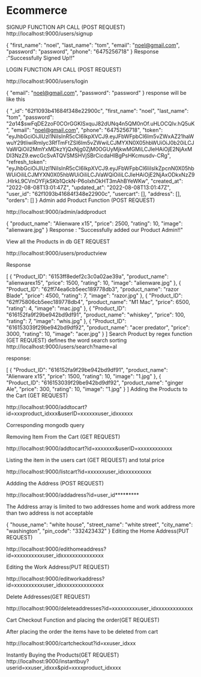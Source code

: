 # Ecommerce
SIGNUP FUNCTION API CALL (POST REQUEST)
http://localhost:9000/users/signup

{
  "first_name": "noel",
  "last_name": "tom",
  "email": "noel@gmail.com",
  "password": "password",
  "phone": "6475256718"
}
Response :"Successfully Signed Up!!"

LOGIN FUNCTION API CALL (POST REQUEST)

http://localhost:9000/users/login

{
  "email": "noel@gmail.com",
  "password": "password"
}
response will be like this

{
    "_id": "62f1093b41684f348e22900c",
    "first_name": "noel",
    "last_name": "tom",
    "password": "$2a$14$swFqDE2zoF0COrGGKlSxquJ82dUNq4n5QM0nOf.uHLOCQIv.hQ5uK",
    "email": "noel@gmail.com",
    "phone": "6475256718",
    "token": "eyJhbGciOiJIUzI1NiIsInR5cCI6IkpXVCJ9.eyJFbWFpbCI6Im5vZWxAZ21haWwuY29tIiwiRmlyc3RfTmFtZSI6Im5vZWwiLCJMYXN0X05hbWUiOiJ0b20iLCJVaWQiOiI2MmYxMDkzYjQxNjg0ZjM0OGUyMjkwMGMiLCJleHAiOjE2NjAxMDI3NzZ9.ewcGcSvATQVSMSHVjSBrCicdaHIBgPsHKcmusdv-CRg",
    "refresh_token": "eyJhbGciOiJIUzI1NiIsInR5cCI6IkpXVCJ9.eyJFbWFpbCI6IiIsIkZpcnN0X05hbWUiOiIiLCJMYXN0X05hbWUiOiIiLCJVaWQiOiIiLCJleHAiOjE2NjAxODkxNzZ9.HlrkL9CVnOYFjkSKb1QckN-P6oIxhOkHT3mAhBYeWKw",
    "created_at": "2022-08-08T13:01:47Z",
    "updated_at": "2022-08-08T13:01:47Z",
    "user_id": "62f1093b41684f348e22900c",
    "usercart": [],
    "address": [],
    "orders": []
}
Admin add Product Function (POST REQUEST)

http://localhost:9000/admin/addproduct

{
  "product_name": "Alienware x15",
  "price": 2500,
  "rating": 10,
  "image": "alienware.jpg"
}
Response : "Successfully added our Product Admin!!"

View all the Products in db GET REQUEST

http://localhost:9000/users/productview

Response

[
  {
    "Product_ID": "6153ff8edef2c3c0a02ae39a",
    "product_name": "alienwarex15",
    "price": 1500,
    "rating": 10,
    "image": "alienware.jpg"
  },
  {
    "Product_ID": "62ff74ea6cb5eec189778db3",
    "product_name": "razor Blade",
    "price": 4500,
    "rating": 7,
    "image": "razor.jpg"
  },
  {
    "Product_ID": "62ff75806cb5eec189778db4",
    "product_name": "M1 Mac",
    "price": 6500,
    "rating": 4,
    "image": "mac.jpg"
  },
  {
    "Product_ID": "616152fa9f29be942bd9df91",
    "product_name": "whiskey",
    "price": 100,
    "rating": 7,
    "image": "whis.jpg"
  },
  {
    "Product_ID": "616153039f29be942bd9df92",
    "product_name": "acer predator",
    "price": 3000,
    "rating": 10,
    "image": "acer.jpg"
  }
]
Search Product by regex function (GET REQUEST)
defines the word search sorting http://localhost:9000/users/search?name=al

response:

[
  {
    "Product_ID": "616152fa9f29be942bd9df91",
    "product_name": "Alienware x15",
    "price": 1500,
    "rating": 10,
    "image": "1.jpg"
  },
  {
    "Product_ID": "616153039f29be942bd9df92",
    "product_name": "ginger Ale",
    "price": 300,
    "rating": 10,
    "image": "1.jpg"
  }
]
Adding the Products to the Cart (GET REQUEST)

http://localhost:9000/addtocart?id=xxxproduct_idxxx&userID=xxxxxxuser_idxxxxxx

Corresponding mongodb query

Removing Item From the Cart (GET REQUEST)

http://localhost:9000/addtocart?id=xxxxxxx&userID=xxxxxxxxxxxx

Listing the item in the users cart (GET REQUEST) and total price

http://localhost:9000/listcart?id=xxxxxxuser_idxxxxxxxxxx

Addding the Address (POST REQUEST)

http://localhost:9000/addadress?id=user_id**\*\***\***\*\***

The Address array is limited to two addresses home and work address more than two address is not acceptable

{
  "house_name": "white house",
  "street_name": "white street",
  "city_name": "washington",
  "pin_code": "332423432"
}
Editing the Home Address(PUT REQUEST)

http://localhost:9000/edithomeaddress?id=xxxxxxxxxxuser_idxxxxxxxxxxxxxxx

Editing the Work Address(PUT REQUEST)

http://localhost:9000/editworkaddress?id=xxxxxxxxxxuser_idxxxxxxxxxxxxxxx

Delete Addresses(GET REQUEST)

http://localhost:9000/deleteaddresses?id=xxxxxxxxxuser_idxxxxxxxxxxxxx


Cart Checkout Function and placing the order(GET REQUEST)

After placing the order the items have to be deleted from cart

http://localhost:9000/cartcheckout?id=xxuser_idxxx

Instantly Buying the Products(GET REQUEST) 
http://localhost:9000/instantbuy?userid=xxuser_idxxx&pid=xxxxproduct_idxxxx

